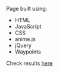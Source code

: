 <p>Page built using:<p>
  <ul>
    <li>HTML</li>
    <li>JavaScript</li>
    <li>CSS</li>
    <li>anime.js</li>
    <li>jQuery</li>
    <li>Waypoints</li>
 </ul>
<p>Check results <a href="https://pawelskrodzki.github.io/Pawel-Skrodzki-portfolio/" target="_blank">here</a>

